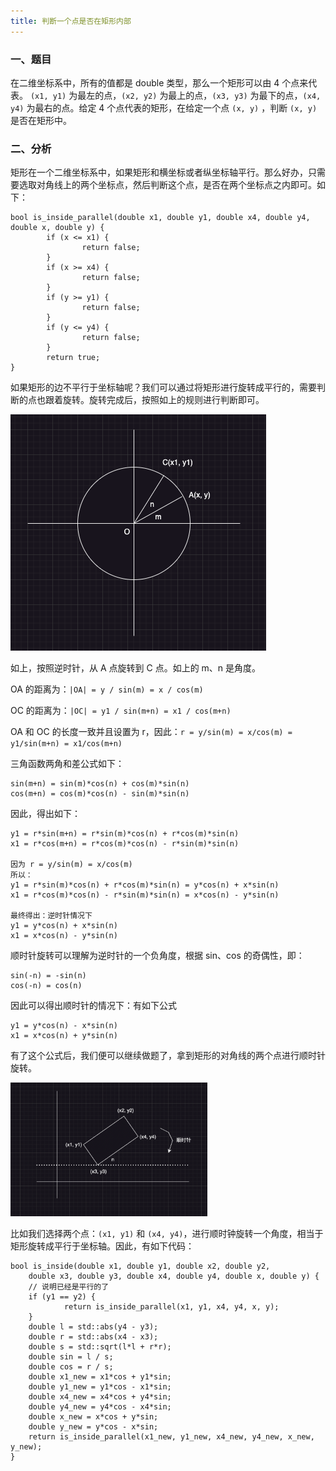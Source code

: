 ```yaml
---
title: 判断一个点是否在矩形内部
---
```


### 一、题目

在二维坐标系中，所有的值都是 double 类型，那么一个矩形可以由 4 个点来代表。 `(x1, y1)` 为最左的点，`(x2, y2)` 为最上的点，`(x3, y3)` 为最下的点，`(x4, y4)` 为最右的点。给定 4 个点代表的矩形，在给定一个点 `(x, y)` ，判断 `(x, y)` 是否在矩形中。

### 二、分析

矩形在一个二维坐标系中，如果矩形和横坐标或者纵坐标轴平行。那么好办，只需要选取对角线上的两个坐标点，然后判断这个点，是否在两个坐标点之内即可。如下：

```
bool is_inside_parallel(double x1, double y1, double x4, double y4, double x, double y) {
		if (x <= x1) {
				return false;
		}
		if (x >= x4) {
				return false;
		}
		if (y >= y1) {
				return false;
		}
		if (y <= y4) {
				return false;
		}
		return true;
}
```

如果矩形的边不平行于坐标轴呢？我们可以通过将矩形进行旋转成平行的，需要判断的点也跟着旋转。旋转完成后，按照如上的规则进行判断即可。

![](../image/旋转矩形.png)

如上，按照逆时针，从 A 点旋转到 C 点。如上的 m、n 是角度。

OA 的距离为：`|OA| = y / sin(m) = x / cos(m)`

OC 的距离为：`|OC| = y1 / sin(m+n) = x1 / cos(m+n)`

OA 和 OC 的长度一致并且设置为 r，因此：` r = y/sin(m) = x/cos(m) = y1/sin(m+n) = x1/cos(m+n)  `

三角函数两角和差公式如下：

```
sin(m+n) = sin(m)*cos(n) + cos(m)*sin(n)
cos(m+n) = cos(m)*cos(n) - sin(m)*sin(n)
```

因此，得出如下：

```
y1 = r*sin(m+n) = r*sin(m)*cos(n) + r*cos(m)*sin(n)
x1 = r*cos(m+n) = r*cos(m)*cos(n) - r*sin(m)*sin(n)

因为 r = y/sin(m) = x/cos(m)
所以：
y1 = r*sin(m)*cos(n) + r*cos(m)*sin(n) = y*cos(n) + x*sin(n)
x1 = r*cos(m)*cos(n) - r*sin(m)*sin(n) = x*cos(n) - y*sin(n)

最终得出：逆时针情况下
y1 = y*cos(n) + x*sin(n)
x1 = x*cos(n) - y*sin(n)
```

顺时针旋转可以理解为逆时针的一个负角度，根据 sin、cos 的奇偶性，即：

```
sin(-n) = -sin(n)
cos(-n) = cos(n)
```

因此可以得出顺时针的情况下：有如下公式

```
y1 = y*cos(n) - x*sin(n)
x1 = x*cos(n) + y*sin(n)
```

有了这个公式后，我们便可以继续做题了，拿到矩形的对角线的两个点进行顺时针旋转。

<img src="../image/旋转矩形2.png" style="zoom:33%;" />

比如我们选择两个点：`(x1, y1)` 和 `(x4, y4)`，进行顺时钟旋转一个角度，相当于矩形旋转成平行于坐标轴。因此，有如下代码：

```
bool is_inside(double x1, double y1, double x2, double y2,
    double x3, double y3, double x4, double y4, double x, double y) {
    // 说明已经是平行的了
    if (y1 == y2) {
            return is_inside_parallel(x1, y1, x4, y4, x, y);
    }
    double l = std::abs(y4 - y3);
    double r = std::abs(x4 - x3);
    double s = std::sqrt(l*l + r*r);
    double sin = l / s;
    double cos = r / s;
    double x1_new = x1*cos + y1*sin;
    double y1_new = y1*cos - x1*sin;
    double x4_new = x4*cos + y4*sin;
    double y4_new = y4*cos - x4*sin;
    double x_new = x*cos + y*sin;
    double y_new = y*cos - x*sin;
    return is_inside_parallel(x1_new, y1_new, x4_new, y4_new, x_new, y_new);
}
```











